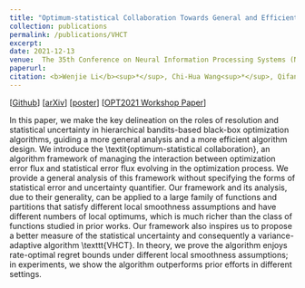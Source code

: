 ```yaml
---
title: "Optimum-statistical Collaboration Towards General and Efficient Black-box Optimization"
collection: publications
permalink: /publications/VHCT
excerpt: 
date: 2021-12-13
venue:  The 35th Conference on Neural Information Processing Systems (NeurIPS 2021) OPT 2021 Workshop
paperurl:
citation: <b>Wenjie Li</b><sup>*</sup>, Chi-Hua Wang<sup>*</sup>, Qifan Song,  Guang Cheng.  Neural Information Processing Systems (NeurIPS 2021) OPT 2021 Workshop
---
```

[[Github](https://github.com/WilliamLwj/PyXAB)] [[arXiv](https://arxiv.org/abs/2106.09215)]  [[poster](https://williamlwj.github.io/About/files/posters/VHCT_poster.pdf)]
[[OPT2021 Workshop Paper](https://opt-ml.org/papers/2021/paper8.pdf)]

 In this paper, we make the key delineation on the roles of resolution and statistical uncertainty in hierarchical bandits-based black-box optimization algorithms, guiding a more general analysis and a more efficient algorithm design. We introduce the \textit{optimum-statistical collaboration}, an algorithm framework of managing the interaction between optimization error flux and statistical error flux evolving in the optimization process. We provide a general analysis of this framework without specifying the forms of statistical error and uncertainty quantifier. Our framework and its analysis, due to their generality, can be applied to a large family of functions and partitions that satisfy different local smoothness assumptions and have different numbers of local optimums, which is much richer than the class of functions studied in prior works. Our framework also inspires us to propose a better measure of the statistical uncertainty and consequently a variance-adaptive algorithm \texttt{VHCT}. In theory, we prove the algorithm enjoys rate-optimal regret bounds under different local smoothness assumptions; in experiments, we show the algorithm outperforms prior efforts in different settings.

